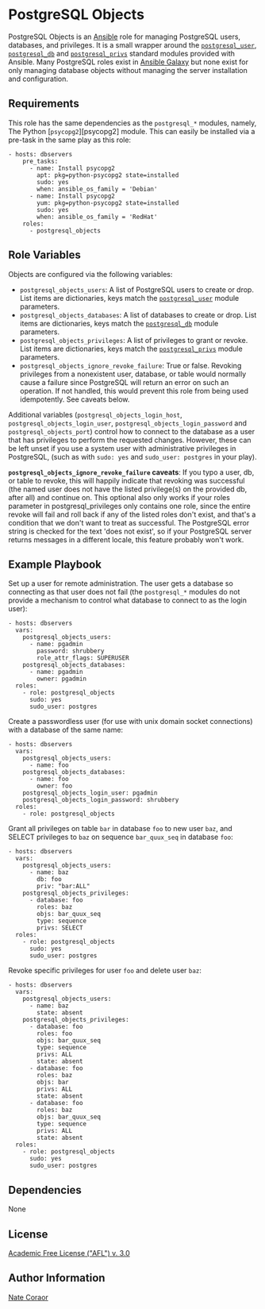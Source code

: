 PostgreSQL Objects
==================

PostgreSQL Objects is an [Ansible][ansible] role for managing PostgreSQL users,
databases, and privileges. It is a small wrapper around the
[`postgresql_user`][pguser], [`postgresql_db`][pgdb] and
[`postgresql_privs`][pgprivs] standard modules provided with Ansible. Many
PostgreSQL roles exist in [Ansible Galaxy][ansiblegalaxy] but none exist for
only managing database objects without managing the server installation and
configuration.

[ansible]: http://www.ansible.com
[pguser]: http://docs.ansible.com/postgresql_user_module.html
[pgdb]: http://docs.ansible.com/postgresql_db_module.html
[pgprivs]: http://docs.ansible.com/postgresql_privs_module.html
[ansiblegalaxy]: https://galaxy.ansible.com

Requirements
------------

This role has the same dependencies as the `postgresql_*` modules, namely, The
Python [`psycopg2`][psycopg2] module. This can easily be installed via a
pre-task in the same play as this role:

    - hosts: dbservers
        pre_tasks:
          - name: Install psycopg2
            apt: pkg=python-psycopg2 state=installed
            sudo: yes
            when: ansible_os_family = 'Debian'
          - name: Install psycopg2
            yum: pkg=python-psycopg2 state=installed
            sudo: yes
            when: ansible_os_family = 'RedHat'
        roles:
          - postgresql_objects

Role Variables
--------------

Objects are configured via the following variables:

- `postgresql_objects_users`: A list of PostgreSQL users to create or drop.
  List items are dictionaries, keys match the [`postgresql_user`][pguser]
  module parameters.
- `postgresql_objects_databases`: A list of databases to create or drop. List
  items are dictionaries, keys match the [`postgresql_db`][pgdb] module
  parameters.
- `postgresql_objects_privileges`: A list of privileges to grant or revoke.
  List items are dictionaries, keys match the [`postgresql_privs`][pgprivs]
  module parameters.
- `postgresql_objects_ignore_revoke_failure`: True or false. Revoking
  privileges from a nonexistent user, database, or table would normally cause a
  failure since PostgreSQL will return an error on such an operation. If not
  handled, this would prevent this role from being used idempotently. See
  caveats below.

Additional variables (`postgresql_objects_login_host`,
`postgresql_objects_login_user`, `postgresql_objects_login_password` and
`postgresql_objects_port`) control how to connect to the database as a user
that has privileges to perform the requested changes. However, these can be
left unset if you use a system user with administrative privileges in
PostgreSQL, (such as with `sudo: yes` and `sudo_user: postgres` in your play).

**`postgresql_objects_ignore_revoke_failure` caveats**: If you typo a user, db,
or table to revoke, this will happily indicate that revoking was successful
(the named user does not have the listed privilege(s) on the provided db, after
all) and continue on. This optional also only works if your roles parameter in
postgresql_privileges only contains one role, since the entire revoke will fail
and roll back if any of the listed roles don't exist, and that's a condition
that we don't want to treat as successful. The PostgreSQL error string is
checked for the text 'does not exist', so if your PostgreSQL server returns
messages in a different locale, this feature probably won't work.

Example Playbook
----------------

Set up a user for remote administration. The user gets a database so connecting
as that user does not fail (the `postgresql_*` modules do not provide a
mechanism to control what database to connect to as the login user):

    - hosts: dbservers
      vars:
        postgresql_objects_users:
          - name: pgadmin
            password: shrubbery
            role_attr_flags: SUPERUSER
        postgresql_objects_databases:
          - name: pgadmin
            owner: pgadmin
      roles:
        - role: postgresql_objects
          sudo: yes
          sudo_user: postgres

Create a passwordless user (for use with unix domain socket connections) with a
database of the same name:

    - hosts: dbservers
      vars:
        postgresql_objects_users:
          - name: foo
        postgresql_objects_databases:
          - name: foo
            owner: foo
        postgresql_objects_login_user: pgadmin
        postgresql_objects_login_password: shrubbery
      roles:
        - role: postgresql_objects

Grant all privileges on table `bar` in database `foo` to new user `baz`, and
SELECT privileges to `baz` on sequence `bar_quux_seq` in database `foo`:

    - hosts: dbservers
      vars:
        postgresql_objects_users:
          - name: baz
            db: foo
            priv: "bar:ALL"
        postgresql_objects_privileges:
          - database: foo
            roles: baz
            objs: bar_quux_seq
            type: sequence
            privs: SELECT
      roles:
        - role: postgresql_objects
          sudo: yes
          sudo_user: postgres

Revoke specific privileges for user `foo` and delete user `baz`:

    - hosts: dbservers
      vars:
        postgresql_objects_users:
          - name: baz
            state: absent
        postgresql_objects_privileges:
          - database: foo
            roles: foo
            objs: bar_quux_seq
            type: sequence
            privs: ALL
            state: absent
          - database: foo
            roles: baz
            objs: bar
            privs: ALL
            state: absent
          - database: foo
            roles: baz
            objs: bar_quux_seq
            type: sequence
            privs: ALL
            state: absent
      roles:
        - role: postgresql_objects
          sudo: yes
          sudo_user: postgres

Dependencies
------------

None

License
-------

[Academic Free License ("AFL") v. 3.0][afl]

[afl]: http://opensource.org/licenses/AFL-3.0

Author Information
------------------

[Nate Coraor](https://github.com/natefoo)
